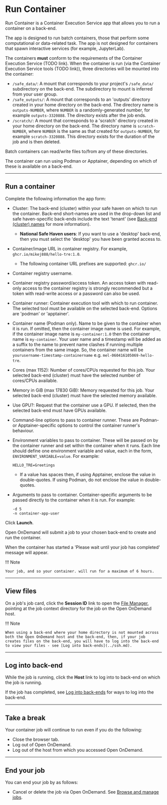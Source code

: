 # Run Container

Run Container is a Container Execution Service app that allows you to run a container on a back-end.

The app is designed to run batch containers, those that perform some computational or data-related task. The app is not designed for containers that spawn interactive services (for example, JupyterLab).

The containers **must** conform to the requirements of the Container Execution Service (TODO link). When the container is run (via the Container Execution Service tools (TODO link)), three directories will be mounted into the container:

* `/safe_data/`: A mount that corresponds to your project's `/safe_data/` subdirectory on the back-end. The subdirectory to mount is inferred from your user group.
* `/safe_outputs/`: A mount that corresponds to an 'outputs' directory created in your home directory on the back-end. The directory name is `outputs-NUMBER`, where `NUMBER` is a randomly-generated number, for example `outputs-3320888`. The directory exists after the job ends.
* `/scratch/`: A mount that corresponds to a 'scratch' directory created in your home directory on the back-end. The directory name is `scratch-NUMBER`, where `NUMBER` is the same as that created for `outputs-NUMBER`, for example `scratch-3320888`. This directory exists for the duration of the job and is then deleted.

Batch containers can read/write files to/from any of these directories.

The container can run using Podman or Apptainer, depending on which of these is available on a back-end.

---

## Run a container

Complete the following information the app form:

* Cluster: The back-end (cluster) within your safe haven on which to run the container. Back-end short-names are used in the drop-down list and safe haven-specific back-ends include the text 'tenant' (see [Back-end (cluster) names](../jobs.md#back-end-cluster-names) for more information).
    * **National Safe Haven users**: If you want to use a 'desktop' back-end, then you must select the 'desktop' you have been granted access to.
* Container/image URL in container registry. For example, `ghcr.io/mikej888/hello-tre:1.0`.
    * The following container URL prefixes are supported: `ghcr.io/`
* Container registry username.
* Container registry password/access token. An access token with read-only access to the container registry is strongly recommended but a token with read-write access or a password can also be used.
* Container runner: Container execution tool with which to run container. The selected tool must be available on the selected back-end. Options are 'podman' or 'apptainer'.
* Container name (Podman only). Name to be given to the container when it is run. If omitted, then the container image name is used. For example, if the container image name is `my-container:1.0` then the container name is `my-container`. Your user name and a timestamp will be added as a suffix to the name to prevent name clashes if running multiple containers from the same image. So, the container name will be `yourusername-timestamp-containername` e.g. `mel-060416105069-hello-tre`.
* Cores (max 1152): Number of cores/CPUs requested for this job. Your selected back-end (cluster) must have the selected number of cores/CPUs available.
* Memory in GiB (max 17830 GiB): Memory requested for this job. Your selected back-end (cluster) must have the selected memory available.
* Use GPU?: Request that the container use a GPU. If selected, then the selected back-end must have GPUs available.
* Command-line options to pass to container runner. These are Podman- or Apptainer-specific options to control the container runner's behaviour.
* Environment variables to pass to container. These will be passed on by the container runner and set within the container when it runs. Each line should define one environment variable and value, each in the form, `ENVIRONMENT_VARIABLE=value`. For example:

    ```text
    HELLO_TRE=Greetings
    ```

    * If a value has spaces then, if using Apptainer, enclose the value in double-quotes. If using Podman, do not enclose the value in double-quotes.

* Arguments to pass to container. Container-specific arguments to be passed directly to the container when it is run. For example:

    ````text
    -d 5
    -n container-app-user
    ````

Click **Launch**.

Open OnDemand will submit a job to your chosen back-end to create and run the container.

When the container has started a 'Please wait until your job has completed' message will appear.

!!! Note

    Your job, and so your container. will run for a maximum of 6 hours.

---

## View files

On a job's job card, click the **Session ID** link to open the [File Manager](../files.md), pointing at the job context directory for the job on the Open OnDemand host.

!!! Note

    When using a back-end where your home directory is not mounted across both the Open OnDemand host and the back-end, then, if your job creates files on the back-end, you will have to log into the back-end to view your files - see [Log into back-ends](../ssh.md).

---

## Log into back-end

While the job is running, click the **Host** link to log into to back-end on which the job is running.

If the job has completed, see [Log into back-ends](../ssh.md) for ways to log into the back-end.

---

## Take a break

Your container job will continue to run even if you do the following:

* Close the browser tab.
* Log out of Open OnDemand.
* Log out of the host from which you accessed Open OnDemand.

---

## End your job

You can end your job by as follows:

* Cancel or delete the job via Open OnDemand. See [Browse and manage jobs](../jobs.md#browse-and-manage-jobs).
